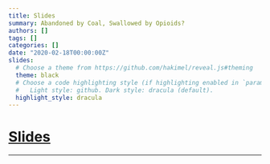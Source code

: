 ```yaml
---
title: Slides
summary: Abandoned by Coal, Swallowed by Opioids?
authors: []
tags: []
categories: []
date: "2020-02-18T00:00:00Z"
slides:
  # Choose a theme from https://github.com/hakimel/reveal.js#theming
  theme: black
  # Choose a code highlighting style (if highlighting enabled in `params.toml`)
  #   Light style: github. Dark style: dracula (default).
  highlight_style: dracula
---
```


# [Slides](https://wylilcarol.github.io/wylilcarol.github.io/Files/Abandoned.pdf)

---

